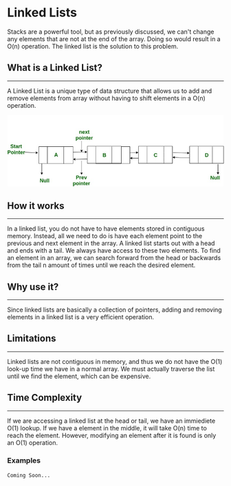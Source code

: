 # Linked Lists

Stacks are a powerful tool, but as previously discussed, we can't change any elements that are not at the end of the array. Doing so would result in a O(n) operation. The linked list is the solution to this problem.

## What is a Linked List?

---

A Linked List is a unique type of data structure that allows us to add and remove elements from array without having to shift elements in a O(n) operation.

![A Doubly Linked List](images/linkedList.jpg)

## How it works

---

In a linked list, you do not have to have elements stored in contiguous memory. Instead, all we need to do is have each element point to the previous and next element in the array. A linked list starts out with a head and ends with a tail. We always have access to these two elements. To find an element in an array, we can search forward from the head or backwards from the tail n amount of times until we reach the desired element.

## Why use it?

---

Since linked lists are basically a collection of pointers, adding and removing elements in a linked list is a very efficient operation.

## Limitations

---

Linked lists are not contiguous in memory, and thus we do not have the O(1) look-up time we have in a normal array. We must actually traverse the list until we find the element, which can be expensive.

## Time Complexity

---

If we are accessing a linked list at the head or tail, we have an immiediete O(1) lookup. If we have a element in the middle, it will take O(n) time to reach the element.
However, modifying an element after it is found is only an O(1) operation.

### Examples

    Coming Soon...
